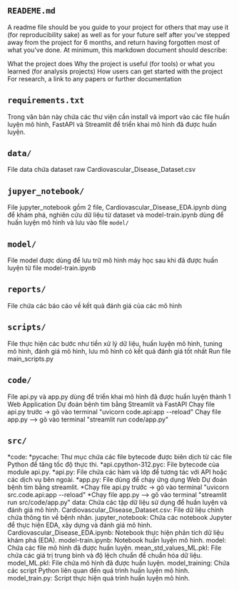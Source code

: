 `READEME.md`
---------------------------
A readme file should be you guide to your project for others that may use it (for reproducibility sake) as well as for your future self after you've stepped away from the project for 6 months, and return having forgotten most of what you've done. At minimum, this markdown document should describe:

What the project does
Why the project is useful (for tools) or what you learned (for analysis projects)
How users can get started with the project
For research, a link to any papers or further documentation

`requirements.txt`
--------------------------
Trong văn bản này chứa các thư viện cần install và import vào các file huấn luyện mô hình, FastAPI và Streamlit để triển khai mô hình đã được huấn luyện.

`data/`
-------------------------
File data chứa dataset raw Cardiovascular_Disease_Dataset.csv 

`jupyer_notebook/`
-------------------------
File jupyter_notebook gồm 2 file, Cardiovascular_Disease_EDA.ipynb dùng để khám phá, nghiên cứu dữ liệu từ dataset và model-train.ipynb dùng để huấn luyện mô hình và lưu vào file `model/`

`model/`
------------------------
File model được dùng để lưu trữ mô hình máy học sau khi đã được huấn luyện từ file model-train.ipynb

`reports/`
------------------------
File chứa các báo cáo về kết quả đánh giá của các mô hình

`scripts/`
-----------------------
File thực hiện các bước như tiền xử lý dữ liệu, huấn luyện mô hình, tuning mô hình, đánh giá mô hình, lưu mô hình có kết quả đánh giá tốt nhất 
Run file main_scripts.py 

`code/`
----------------------
File api.py và app.py dùng để triển khai mô hình đã được huấn luyện thành 1 Web Application Dự đoán bệnh tim bằng Streamlit và FastAPI
Chạy file api.py trước -> gõ vào terminal "uvicorn code.api:app --reload"
Chạy file app.py --> gõ vào terminal "streamlit run code/app.py"

`src/`
---------------------
*code:
  *pycache: Thư mục chứa các file bytecode được biên dịch từ các file Python để tăng tốc độ thực thi.
  *api.cpython-312.pyc: File bytecode của module api.py.
  *api.py: File chứa các hàm và lớp để tương tác với API hoặc các dịch vụ bên ngoài.
  *app.py: File dùng để chạy ứng dụng Web Dự đoán bệnh tim bằng streamlit.
  *Chạy file api.py trước -> gõ vào terminal "uvicorn src.code.api:app --reload"
  *Chạy file app.py --> gõ vào terminal "streamlit run src/code/app.py"
data: Chứa các tập dữ liệu sử dụng để huấn luyện và đánh giá mô hình.
  Cardiovascular_Disease_Dataset.csv: File dữ liệu chính chứa thông tin về bệnh nhân.
jupyter_notebook: Chứa các notebook Jupyter để thực hiện EDA, xây dựng và đánh giá mô hình.
  Cardiovascular_Disease_EDA.ipynb: Notebook thực hiện phân tích dữ liệu khám phá (EDA).
  model-train.ipynb: Notebook huấn luyện mô hình.
model: Chứa các file mô hình đã được huấn luyện.
  mean_std_values_ML.pkl: File chứa các giá trị trung bình và độ lệch chuẩn để chuẩn hóa dữ liệu.
  model_ML.pkl: File chứa mô hình đã được huấn luyện.
model_training: Chứa các script Python liên quan đến quá trình huấn luyện mô hình.
  model_train.py: Script thực hiện quá trình huấn luyện mô hình.

